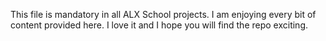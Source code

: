 This file is mandatory in all ALX School projects. I am enjoying every bit of content provided here. I love it and I hope you will find the repo exciting.

